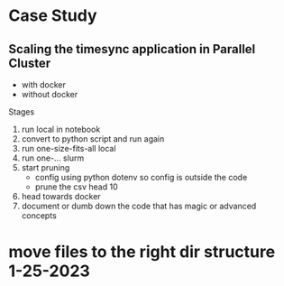 # Case Study

## Scaling the timesync application in Parallel Cluster

- with docker
- without docker

Stages

1. run local in notebook
1. convert to python script and run again
2. run one-size-fits-all local
3. run one-... slurm
4. start pruning
    - config using python dotenv so config is outside the code
    - prune the csv head 10
5. head towards docker
6. document or dumb down the code that has magic or advanced concepts


# move files to the right dir structure 1-25-2023
